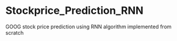 # Stockprice_Prediction_RNN
GOOG stock price prediction using RNN algorithm implemented from scratch
